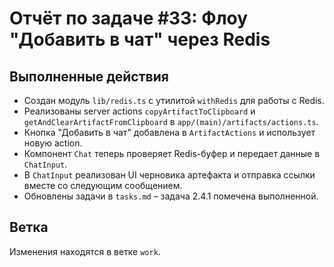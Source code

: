 # Отчёт по задаче #33: Флоу "Добавить в чат" через Redis

## Выполненные действия

- Создан модуль `lib/redis.ts` с утилитой `withRedis` для работы с Redis.
- Реализованы server actions `copyArtifactToClipboard` и `getAndClearArtifactFromClipboard` в `app/(main)/artifacts/actions.ts`.
- Кнопка "Добавить в чат" добавлена в `ArtifactActions` и использует новую action.
- Компонент `Chat` теперь проверяет Redis-буфер и передает данные в `ChatInput`.
- В `ChatInput` реализован UI черновика артефакта и отправка ссылки вместе со следующим сообщением.
- Обновлены задачи в `tasks.md` – задача 2.4.1 помечена выполненной.

## Ветка

Изменения находятся в ветке `work`.
